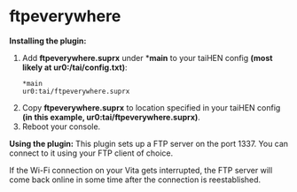 
# ftpeverywhere
**Installing the plugin:**
1. Add **ftpeverywhere.suprx** under ***main** to your taiHEN config **(most likely at ur0:/tai/config.txt)**:
	```
	*main
	ur0:tai/ftpeverywhere.suprx
	```
2. Copy **ftpeverywhere.suprx** to location specified in your taiHEN config **(in this example, ur0:tai/ftpeverywhere.suprx)**.	
3. Reboot your console.

**Using the plugin:**
This plugin sets up a FTP server on the port 1337. You can connect to it using your FTP client of choice. 

If the Wi-Fi connection on your Vita gets interrupted, the FTP server will come back online in some time after the connection is reestablished.
